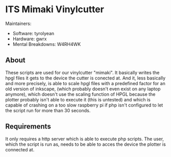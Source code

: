 # ITS Mimaki Vinylcutter

Maintainers: 
        
* Software:                     tyrolyean
* Hardware:                     gwrx
* Mental Breakdowns:            W4RH4WK


## About

These scripts are used for our vinylcutter "mimaki". It basically writes the
hpgl files it gets to the device the cutter is conected at. And it, less 
basically and more precisely, is able to scale hpgl files with a predefined
factor for an old version of inkscape, (which probably doesn't even exist on
any laptop anymore), which doesn't use the scaling function of HPGL because
the plotter probably isn't able to execute it (this is untested) and which
is capable of crashing on a too slow raspberry pi if php isn't configured to
let the script run for more than 30 seconds.

## Requirements

It only requires a http server which is able to execute php scripts. The
user, which the script is run as, needs to be able to acces the device the
plotter is connected at.
